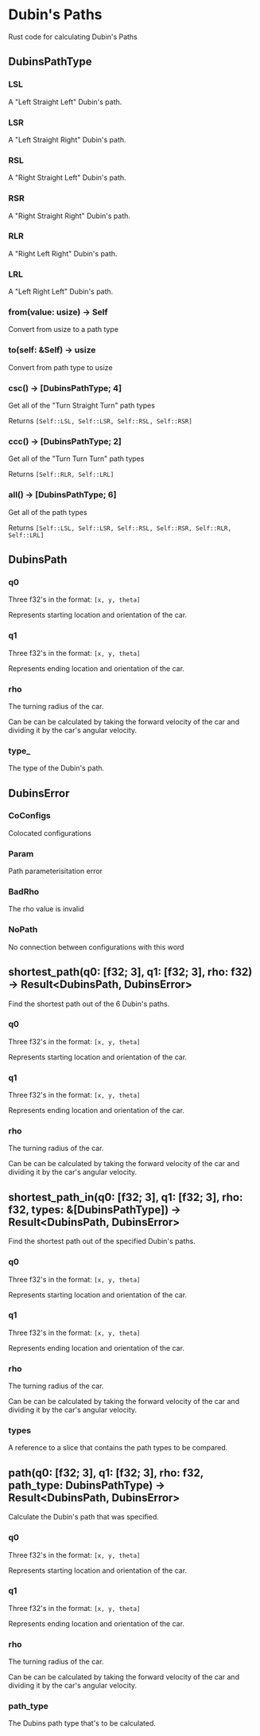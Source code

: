 # Dubin's Paths

Rust code for calculating Dubin's Paths

## DubinsPathType

### LSL

A "Left Straight Left" Dubin's path.

### LSR

A "Left Straight Right" Dubin's path.

### RSL

A "Right Straight Left" Dubin's path.

### RSR

A "Right Straight Right" Dubin's path.

### RLR

A "Right Left Right" Dubin's path.

### LRL

A "Left Right Left" Dubin's path.

### from(value: usize) -> Self

Convert from usize to a path type

### to(self: &Self) -> usize

Convert from path type to usize

### csc() -> [DubinsPathType; 4]

Get all of the "Turn Straight Turn" path types

Returns `[Self::LSL, Self::LSR, Self::RSL, Self::RSR]`

### ccc() -> [DubinsPathType; 2]

Get all of the "Turn Turn Turn" path types

Returns `[Self::RLR, Self::LRL]`

### all() -> [DubinsPathType; 6]

Get all of the path types

Returns `[Self::LSL, Self::LSR, Self::RSL, Self::RSR, Self::RLR, Self::LRL]`

## DubinsPath

### q0

Three f32's in the format: `[x, y, theta]`

Represents starting location and orientation of the car.

### q1

Three f32's in the format: `[x, y, theta]`

Represents ending location and orientation of the car.

### rho

The turning radius of the car.

Can be can be calculated by taking the forward velocity of the car and dividing it by the car's angular velocity.

### type_

The type of the Dubin's path.

## DubinsError

### CoConfigs

Colocated configurations

### Param

Path parameterisitation error

### BadRho

The rho value is invalid

### NoPath

No connection between configurations with this word

## shortest_path(q0: [f32; 3], q1: [f32; 3], rho: f32) -> Result<DubinsPath, DubinsError>

Find the shortest path out of the 6 Dubin's paths.

### q0

Three f32's in the format: `[x, y, theta]`

Represents starting location and orientation of the car.

### q1

Three f32's in the format: `[x, y, theta]`

Represents ending location and orientation of the car.

### rho

The turning radius of the car.

Can be can be calculated by taking the forward velocity of the car and dividing it by the car's angular velocity.

## shortest_path_in(q0: [f32; 3], q1: [f32; 3], rho: f32, types: &[DubinsPathType]) -> Result<DubinsPath, DubinsError>

Find the shortest path out of the specified Dubin's paths.

### q0

Three f32's in the format: `[x, y, theta]`

Represents starting location and orientation of the car.

### q1

Three f32's in the format: `[x, y, theta]`

Represents ending location and orientation of the car.

### rho

The turning radius of the car.

Can be can be calculated by taking the forward velocity of the car and dividing it by the car's angular velocity.

### types

A reference to a slice that contains the path types to be compared.

## path(q0: [f32; 3], q1: [f32; 3], rho: f32, path_type: DubinsPathType) -> Result<DubinsPath, DubinsError>

Calculate the Dubin's path that was specified.

### q0

Three f32's in the format: `[x, y, theta]`

Represents starting location and orientation of the car.

### q1

Three f32's in the format: `[x, y, theta]`

Represents ending location and orientation of the car.

### rho

The turning radius of the car.

Can be can be calculated by taking the forward velocity of the car and dividing it by the car's angular velocity.

### path_type

The Dubins path type that's to be calculated.
